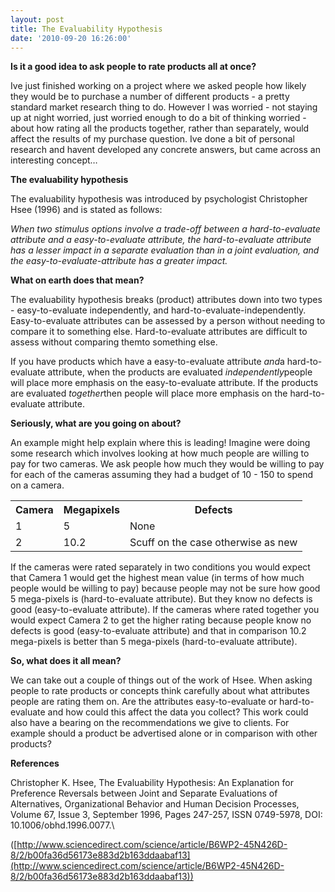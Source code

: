```yaml
---
layout: post
title: The Evaluability Hypothesis
date: '2010-09-20 16:26:00'
---
```


**Is it a good idea to ask people to rate products all at once?**

Ive just finished working on a project where we asked people how likely they would be to purchase a number of different products - a pretty standard market research thing to do. However I was worried - not staying up at night worried, just worried enough to do a bit of thinking worried - about how rating all the products together, rather than separately, would affect the results of my purchase question. Ive done a bit of personal research and havent developed any concrete answers, but came across an interesting concept…

**The evaluability hypothesis**

The evaluability hypothesis was introduced by psychologist Christopher Hsee (1996) and is stated as follows:

*When two stimulus options involve a trade-off between a hard-to-evaluate attribute and a easy-to-evaluate attribute, the hard-to-evaluate attribute has a lesser impact in a separate evaluation than in a joint evaluation, and the easy-to-evaluate-attribute has a greater impact.*

**What on earth does that mean?**

The evaluability hypothesis breaks (product) attributes down into two types - easy-to-evaluate independently, and hard-to-evaluate-independently. Easy-to-evaluate attributes can be assessed by a person without needing to compare it to something else. Hard-to-evaluate attributes are difficult to assess without comparing themto something else.

If you have products which have a easy-to-evaluate attribute *and*a hard-to-evaluate attribute, when the products are evaluated *independently*people will place more emphasis on the easy-to-evaluate attribute. If the products are evaluated *together*then people will place more emphasis on the hard-to-evaluate attribute.

**Seriously, what are you going on about?**

An example might help explain where this is leading! Imagine were doing some research which involves looking at how much people are willing to pay for two cameras. We ask people how much they would be willing to pay for each of the cameras assuming they had a budget of 10 - 150 to spend on a camera.


<table>
<tr>
<th>Camera</th><th>Megapixels</th><th>Defects</th>
</tr>
<tr>
<td>1</td><td>5</td><td>None</td>
</tr>
<tr>
<td>2</td><td>10.2</td><td> Scuff on the case otherwise as new</td>
</tr>
<tr>
</tr>
</table>

If the cameras were rated separately in two conditions you would expect that Camera 1 would get the highest mean value (in terms of how much people would be willing to pay) because people may not be sure how good 5 mega-pixels is (hard-to-evaluate attribute). But they know no defects is good (easy-to-evaluate attribute). If the cameras where rated together you would expect Camera 2 to get the higher rating because people know no defects is good (easy-to-evaluate attribute) and that in comparison 10.2 mega-pixels is better than 5 mega-pixels (hard-to-evaluate attribute).

**So, what does it all mean?**

We can take out a couple of things out of the work of Hsee. When asking people to rate products or concepts think carefully about what attributes people are rating them on. Are the attributes easy-to-evaluate or hard-to-evaluate and how could this affect the data you collect? This work could also have a bearing on the recommendations we give to clients. For example should a product be advertised alone or in comparison with other products?

**References**

Christopher K. Hsee, The Evaluability Hypothesis: An Explanation for Preference Reversals between Joint and Separate Evaluations of Alternatives, Organizational Behavior and Human Decision Processes, Volume 67, Issue 3, September 1996, Pages 247-257, ISSN 0749-5978, DOI: 10.1006/obhd.1996.0077.\

([http://www.sciencedirect.com/science/article/B6WP2-45N426D-8/2/b00fa36d56173e883d2b163ddaabaf13](http://www.sciencedirect.com/science/article/B6WP2-45N426D-8/2/b00fa36d56173e883d2b163ddaabaf13)) 